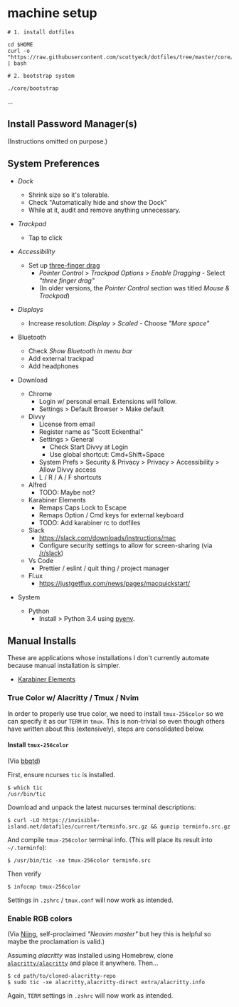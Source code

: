 # machine setup

```
# 1. install dotfiles

cd $HOME
curl -o "https://raw.githubusercontent.com/scottyeck/dotfiles/tree/master/core/install" | bash

# 2. bootstrap system

./core/bootstrap

```
…

## Install Password Manager(s)

(Instructions omitted on purpose.)

## System Preferences

- _Dock_
  - Shrink size so it's tolerable.
  - Check "Automatically hide and show the Dock"
  - While at it, audit and remove anything unnecessary.
- _Trackpad_
  - Tap to click
- _Accessibility_
  - Set up [three-finger drag](https://www.makeuseof.com/tag/three-finger-drag-mac/)
    - _Pointer Control_ > _Trackpad Options_ > _Enable Dragging_ - Select _"three finger drag"_
    - (In older versions, the _Pointer Control_ section was titled _Mouse & Trackpad_)
- _Displays_
  - Increase resolution: _Display_ > _Scaled_ - Choose _"More space"_
- Bluetooth
  - Check _Show Bluetooth in menu bar_
  - Add external trackpad
  - Add headphones

- Download
  - Chrome
    - Login w/ personal email. Extensions will follow.
    - Settings > Default Browser > Make default
  - Divvy
    - License from email
    - Register name as "Scott Eckenthal"
    - Settings > General 
      - Check Start Divvy at Login
      - Use global shortcut: Cmd+Shift+Space
    - System Prefs > Security & Privacy > Privacy > Accessibility > Allow Divvy access
    - L / R / A / F shortcuts
  - Alfred
    - TODO: Maybe not?
  - Karabiner Elements
    - Remaps Caps Lock to Escape
    - Remaps Option / Cmd keys for external keyboard
    - TODO: Add karabiner rc to dotfiles
  - Slack
    - https://slack.com/downloads/instructions/mac
    - Configure security settings to allow for screen-sharing (via [/r/slack](https://www.reddit.com/r/Slack/comments/dfeg37/coworker_has_slack_screen_sharing_issues_on_macos/fdotj8p/))
  - Vs Code
    - Prettier / eslint / quit thing / project manager
  - Fl.ux
    - https://justgetflux.com/news/pages/macquickstart/
- System
  - Python
    - Install > Python 3.4 using [pyenv](https://opensource.com/article/19/5/python-3-default-mac#what-to-do).

## Manual Installs

These are applications whose installations I don't currently automate because manual installation is simpler.

* [Karabiner Elements](https://karabiner-elements.pqrs.org/docs/getting-started/installation/)

### True Color w/ Alacritty / Tmux / Nvim

In order to properly use true color, we need to install `tmux-256color` so we can specify it as our `TERM` in `tmux`. This is non-trivial so even though others have written about this (extensively), steps are consolidated below.

#### Install `tmux-256color`

(Via [bbqtd](https://gist.github.com/bbqtd/a4ac060d6f6b9ea6fe3aabe735aa9d95#the-right-way))

First, ensure ncurses `tic` is installed.

```
$ which tic
/usr/bin/tic
```

Download and unpack the latest nucurses terminal descriptions:

```
$ curl -LO https://invisible-island.net/datafiles/current/terminfo.src.gz && gunzip terminfo.src.gz
```

And compile `tmux-256color` terminal info. (This will place its result into `~/.terminfo`):

```
$ /usr/bin/tic -xe tmux-256color terminfo.src
```

Then verify

```
$ infocmp tmux-256color
```

Settings in `.zshrc` / `tmux.conf` will now work as intended.

### Enable RGB colors

(Via [Niing](https://unix.stackexchange.com/a/678901), self-proclaimed _"Neovim master"_ but hey this is helpful so maybe the proclamation is valid.)

Assuming _alacritty_ was installed using Homebrew, clone [`alacritty/alacritty`](https://github.com/alacritty/alacritty) and place it anywhere. Then...

```
$ cd path/to/cloned-alacritty-repo
$ sudo tic -xe alacritty,alacritty-direct extra/alacritty.info
```

Again, `TERM` settings in `.zshrc` will now work as intended.

